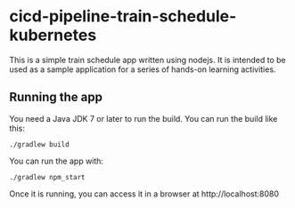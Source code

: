 # cicd-pipeline-train-schedule-kubernetes

This is a simple train schedule app written using nodejs. It is intended to be used as a sample application for a series of hands-on learning activities.


## Running the app

You need a Java JDK 7 or later to run the build. You can run the build like this:

    ./gradlew build

You can run the app with:

    ./gradlew npm_start

Once it is running, you can access it in a browser at http://localhost:8080
